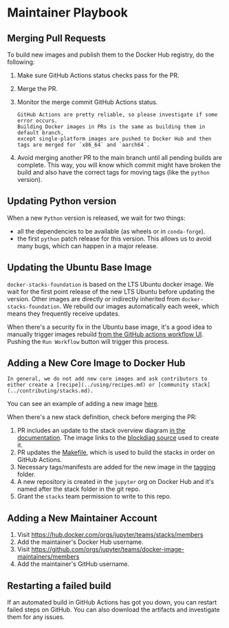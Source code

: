 # Maintainer Playbook

## Merging Pull Requests

To build new images and publish them to the Docker Hub registry, do the following:

1. Make sure GitHub Actions status checks pass for the PR.
2. Merge the PR.
3. Monitor the merge commit GitHub Actions status.

   ```{note}
   GitHub Actions are pretty reliable, so please investigate if some error occurs.
   Building Docker images in PRs is the same as building them in default branch,
   except single-platform images are pushed to Docker Hub and then tags are merged for `x86_64` and `aarch64`.
   ```

4. Avoid merging another PR to the main branch until all pending builds are complete.
   This way, you will know which commit might have broken the build and also have the correct tags for moving tags (like the `python` version).

## Updating Python version

When a new `Python` version is released, we wait for two things:

- all the dependencies to be available (as wheels or in `conda-forge`).
- the first `python` patch release for this version.
  This allows us to avoid many bugs, which can happen in a major release.

## Updating the Ubuntu Base Image

`docker-stacks-foundation` is based on the LTS Ubuntu docker image.
We wait for the first point release of the new LTS Ubuntu before updating the version.
Other images are directly or indirectly inherited from `docker-stacks-foundation`.
We rebuild our images automatically each week, which means they frequently receive updates.

When there's a security fix in the Ubuntu base image, it's a good idea to manually trigger images rebuild [from the GitHub actions workflow UI](https://github.com/jupyter/docker-stacks/actions/workflows/docker.yml).
Pushing the `Run Workflow` button will trigger this process.

## Adding a New Core Image to Docker Hub

```{note}
In general, we do not add new core images and ask contributors to either create a [recipe](../using/recipes.md) or [community stack](../contributing/stacks.md).
```

You can see an example of adding a new image [here](https://github.com/jupyter/docker-stacks/pull/1926/files).

When there's a new stack definition, check before merging the PR:

1. PR includes an update to the stack overview diagram
   [in the documentation](https://github.com/jupyter/docker-stacks/blob/main/docs/using/selecting.md#image-relationships).
   The image links to the [blockdiag source](http://interactive.blockdiag.com/) used to create it.
2. PR updates the [Makefile](https://github.com/jupyter/docker-stacks/blob/main/Makefile), which is used to build the stacks in order on GitHub Actions.
3. Necessary tags/manifests are added for the new image in the [tagging](https://github.com/jupyter/docker-stacks/tree/main/tagging) folder.
4. A new repository is created in the `jupyter` org on Docker Hub
   and it's named after the stack folder in the git repo.
5. Grant the `stacks` team permission to write to this repo.

## Adding a New Maintainer Account

1. Visit <https://hub.docker.com/orgs/jupyter/teams/stacks/members>
2. Add the maintainer's Docker Hub username.
3. Visit <https://github.com/orgs/jupyter/teams/docker-image-maintainers/members>
4. Add the maintainer's GitHub username.

## Restarting a failed build

If an automated build in GitHub Actions has got you down, you can restart failed steps on GitHub.
You can also download the artifacts and investigate them for any issues.
